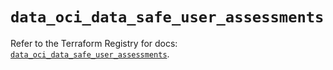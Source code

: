# `data_oci_data_safe_user_assessments`

Refer to the Terraform Registry for docs: [`data_oci_data_safe_user_assessments`](https://registry.terraform.io/providers/oracle/oci/7.19.0/docs/data-sources/data_safe_user_assessments).
